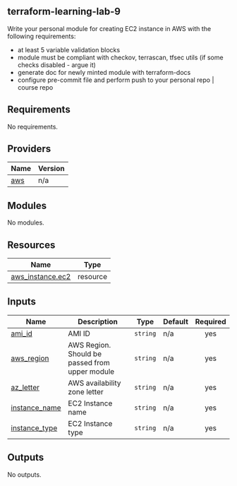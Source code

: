## terraform-learning-lab-9
Write your personal module for creating EC2 instance in AWS with the following requirements:
- at least 5 variable validation blocks
- module must be compliant with checkov, terrascan, tfsec utils (if some checks disabled - argue it)
- generate doc for newly minted module with terraform-docs
- configure pre-commit file and perform push to your personal repo | course repo
<!-- BEGIN_TF_DOCS -->
## Requirements

No requirements.

## Providers

| Name | Version |
|------|---------|
| <a name="provider_aws"></a> [aws](#provider\_aws) | n/a |

## Modules

No modules.

## Resources

| Name | Type |
|------|------|
| [aws_instance.ec2](https://registry.terraform.io/providers/hashicorp/aws/latest/docs/resources/instance) | resource |

## Inputs

| Name | Description | Type | Default | Required |
|------|-------------|------|---------|:--------:|
| <a name="input_ami_id"></a> [ami\_id](#input\_ami\_id) | AMI ID | `string` | n/a | yes |
| <a name="input_aws_region"></a> [aws\_region](#input\_aws\_region) | AWS Region. Should be passed from upper module | `string` | n/a | yes |
| <a name="input_az_letter"></a> [az\_letter](#input\_az\_letter) | AWS availability zone letter | `string` | n/a | yes |
| <a name="input_instance_name"></a> [instance\_name](#input\_instance\_name) | EC2 Instance name | `string` | n/a | yes |
| <a name="input_instance_type"></a> [instance\_type](#input\_instance\_type) | EC2 Instance type | `string` | n/a | yes |

## Outputs

No outputs.
<!-- END_TF_DOCS --> 